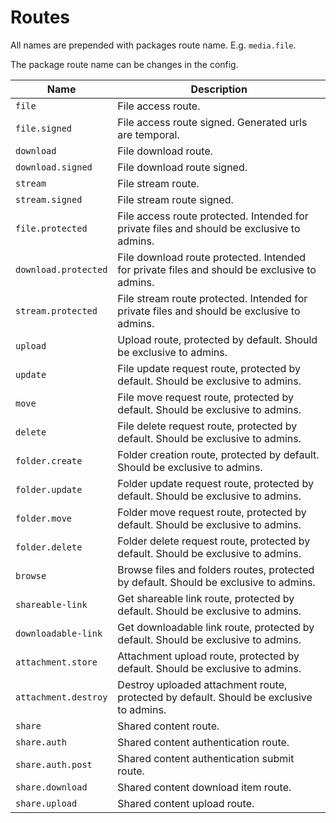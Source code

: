 # Routes

All names are prepended with packages route name. E.g. `media.file`.

The package route name can be changes in the config.



| Name                 | Description                                                  |
| -------------------- | ------------------------------------------------------------ |
| `file`               | File access route.                                           |
| `file.signed`        | File access route signed. Generated urls are temporal.       |
| `download`           | File download route.                                         |
| `download.signed`    | File download route signed.                                  |
| `stream`             | File stream route.                                           |
| `stream.signed`      | File stream route signed.                                    |
| `file.protected`     | File access route protected. Intended for private files and should be exclusive to admins. |
| `download.protected` | File download route protected. Intended for private files and should be exclusive to admins. |
| `stream.protected`   | File stream route protected. Intended for private files and should be exclusive to admins. |
| `upload`             | Upload route, protected by default. Should be exclusive to admins. |
| `update`             | File update request route, protected by default. Should be exclusive to admins. |
| `move`               | File move request route, protected by default. Should be exclusive to admins. |
| `delete`             | File delete request route, protected by default. Should be exclusive to admins. |
| `folder.create`      | Folder creation route, protected by default. Should be exclusive to admins. |
| `folder.update`      | Folder update request route, protected by default. Should be exclusive to admins. |
| `folder.move`        | Folder move request route, protected by default. Should be exclusive to admins. |
| `folder.delete`      | Folder delete request route, protected by default. Should be exclusive to admins. |
| `browse`             | Browse files and folders routes, protected by default. Should be exclusive to admins. |
| `shareable-link`     | Get shareable link route, protected by default. Should be exclusive to admins. |
| `downloadable-link` | Get downloadable link route, protected by default. Should be exclusive to admins. |
| `attachment.store` | Attachment upload route, protected by default. Should be exclusive to admins. |
| `attachment.destroy` | Destroy uploaded attachment route, protected by default. Should be exclusive to admins. |
| `share` | Shared content route. |
| `share.auth` | Shared content authentication route. |
| `share.auth.post` | Shared content authentication submit route. |
| `share.download` | Shared content download item route. |
| `share.upload` | Shared content upload route. |

